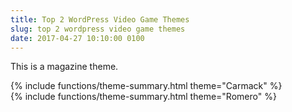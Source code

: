 ```yaml
---
title: Top 2 WordPress Video Game Themes
slug: top 2 wordpress video game themes
date: 2017-04-27 10:10:00 0100
---
```

This is a magazine theme.

<div class="theme-summary" markdown="1">
{% include functions/theme-summary.html theme="Carmack" %}
</div>


<div class="theme-summary" markdown="1">
{% include functions/theme-summary.html theme="Romero" %}
</div>
